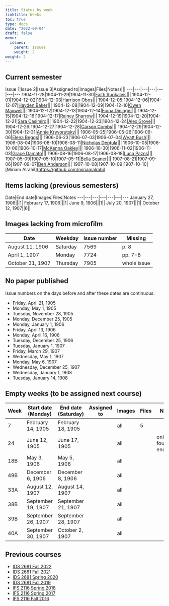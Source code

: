 ```yaml
---
title: Status by week
linktitle: Weeks
toc: true
type: docs
date: "2022-09-04"
draft: false
menu:
  issues:
    parent: Issues
    weight: 2
weight: 2
---
```


## Current semester

Issue 1|Issue 2|Issue 3|Assigned to|Images|Files|Notes)|||
---|---|---|---|---|---|---
1904-11-28|1904-11-29|1904-11-30|[Faith Rupkalvis](https://github.com/F8th0101)|||
1904-12-01|1904-12-02|1904-12-03|[Harrison Obos](https://github.com/hho22)|||
1904-12-05|1904-12-06|1904-12-07|[Hayden Baker](https://github.com/HanlyBaker32)|||
1904-12-08|1904-12-09|1904-12-10|[Owen Maxwell](https://github.com/opm22a)|||
1904-12-12|1904-12-13|1904-12-14|[Fiona Dininger](https://github.com/FKD22)|||
1904-12-15|1904-12-16|1904-12-17|[Rainey Sharrow](https://github.com/RLS22A)|||
1904-12-19|1904-12-20|1904-12-21|[Sara Casimiro](https://github.com/blossomisthebestcatever)|||
1904-12-22|1904-12-23|1904-12-24|[Alex Grove](https://github.com/alexmgrove)|||
1904-12-26|1904-12-27|1904-12-28|[Carson Combs](https://github.com/Carson456)|||
1904-12-29|1904-12-30|1904-12-31|[Annie Kryvorutsky](https://github.com/AnnieKryvorutsky)|||
1906-05-25|1906-05-26|1906-06-06|[Elena Beggs](https://github.com/elenab1)|||
1906-06-23|1906-07-03|1906-07-04|[Wyatt Bush](https://github.com/CareyBush13)|||
1906-08-04|1906-08-10|1906-08-11|[Nicholas Deptula](https://github.com/nmd19)|||
1906-10-05|1906-10-06|1906-10-17|[McKenna Oakley](https://github.com/mckennaoakley)|||
1906-10-30|1906-11-02|1906-11-03|[Grace Damato](https://github.com/gracedamato22)|||
1906-08-16|1906-08-17|1906-08-18|[Luca Pazos](https://github.com/Lpazos2)|||
1907-05-09|1907-05-10|1907-05-11|[Bella Seaner](https://github.com/bellaseaner)|||
1907-08-21|1907-09-06|1907-09-07|[Ben Anderson](https://github.com/BenDAnderson)|||
1907-10-08|1907-10-09|1907-10-10|[Miriam Alrahil](https://github.com/miriamalrahil

## Items lacking (previous semesters)

Date|End date|Images|Files|Notes
---|---|---|---|---|---|---
January 27, 1906|||1|
February 17, 1906|||1|
June 9, 1906|||1||
July 20, 1907|||1|
October 12, 1907||6||

## Images lacking from microfilm

Date|Weekday|Issue number|Missing
---|---|---|---
August 11, 1906|Saturday|7569|p. 8
April 1, 1907|Monday|7724|pp. 7-8
October 31, 1907|Thursday|7905|whole issue

## No paper published

Issue numbers on the days before and after these dates are continuous.

- Friday, April 21, 1905
- Monday, May 1, 1905
- Tuesday, November 28, 1905
- Monday, December 25, 1905
- Monday, January 1, 1906
- Friday, April 13, 1906
- Monday, April 16, 1906
- Tuesday, December 25, 1906
- Tuesday, January 1, 1907
- Friday, March 29, 1907
- Wednesday, May 1, 1907
- Monday, May 6, 1907
- Wednesday, December 25, 1907
- Wednesday, January 1, 1908
- Tuesday, January 14, 1908

## Empty weeks (to be assigned next course)

Week|Start date (Monday)|End date (Saturday)|Assigned to|Images|Files|Notes
---|---|---|---|---|---|---
7|February 14, 1905|February 18, 1905||all|5|
24|June 12, 1905|June 17, 1905||all||only four p3s encoded
18B|May 3, 1906|May 5, 1906||all||
49B|December 6, 1906|December 8, 1906||all||
33A|August 12, 1907|August 14, 1907||all||
38B|September 19, 1907|September 21, 1907||all||
39B|September 26, 1907|September 28, 1907||all||
40A|September 30, 1907|October 2, 1907||all||

## Previous courses

- [IDS 2681 Fall 2022](/issues/weeks-fall-2022/)
- [IDS 2681 Fall 2021](/issues/weeks-fall-2021/)
- [IDS 2681 Spring 2020](/issues/weeks-spring-2020/)
- [IDS 2681 Fall 2019](/issues/weeks-fall-2019/)
- [IFS 2116 Spring 2018](/issues/weeks-spring-2018/)
- [IFS 2116 Spring 2017](/issues/weeks-spring-2017/)
- [IFS 2116 Fall 2016](/issues/weeks-fall-2016/)
